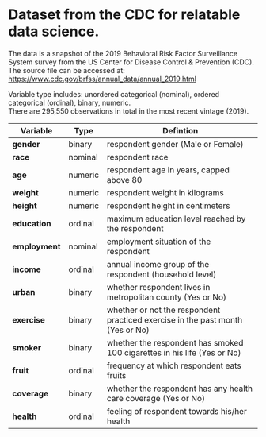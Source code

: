 # Dataset from the CDC for relatable data science.

The data is a snapshot of the 2019 Behavioral Risk Factor Surveillance System survey from the US Center for Disease Control & Prevention (CDC). The source file can be accessed at: https://www.cdc.gov/brfss/annual_data/annual_2019.html

Variable type includes: unordered categorical (nominal), ordered categorical (ordinal), binary, numeric.   
There are 295,550 observations in total in the most recent vintage (2019).

|**Variable** | Type | Defintion |  
|---|---|---| 
| **gender** | binary | respondent gender (Male or Female) |   
| **race** | nominal | respondent race  |   
| **age** | numeric | respondent age in years, capped above 80 |   
| **weight** | numeric | respondent weight in kilograms |
| **height**  |numeric | respondent height in centimeters  | 
| **education** | ordinal | maximum education level reached by the respondent  | 
| **employment** | nominal | employment situation of the respondent |  
| **income** | ordinal | annual income group of the respondent (household level) |  
| **urban** | binary | whether respondent lives in metropolitan county (Yes or No)  |    
| **exercise** | binary | whether or not the respondent practiced exercise in the past month (Yes or No)  | 
| **smoker** | binary | whether the respondent has smoked 100 cigarettes in his life (Yes or No)  |    
| **fruit** | ordinal | frequency at which respondent eats fruits |  
| **coverage**|  binary | whether the respondent has any health care coverage (Yes or No) | 
| **health** | ordinal | feeling of respondent towards his/her health |
